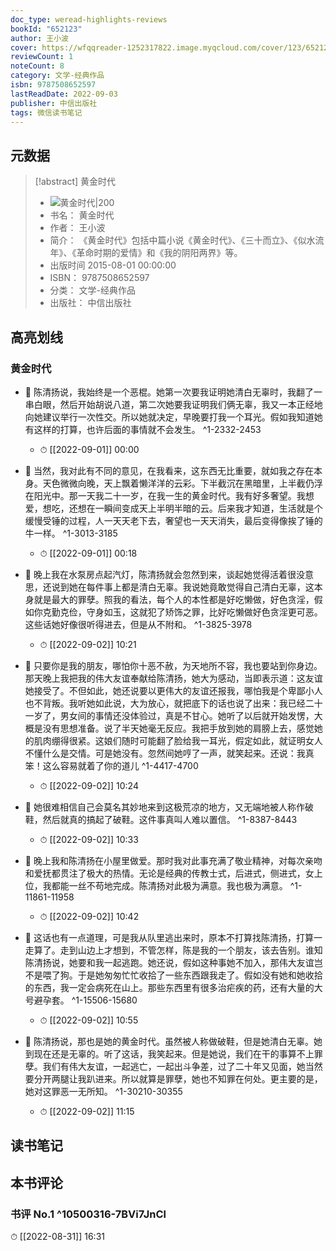 ```yaml
---
doc_type: weread-highlights-reviews
bookId: "652123"
author: 王小波
cover: https://wfqqreader-1252317822.image.myqcloud.com/cover/123/652123/t7_652123.jpg
reviewCount: 1
noteCount: 8
category: 文学-经典作品
isbn: 9787508652597
lastReadDate: 2022-09-03
publisher: 中信出版社
tags: 微信读书笔记
---
```


## 元数据

> [!abstract] 黄金时代
> - ![ 黄金时代|200](https://wfqqreader-1252317822.image.myqcloud.com/cover/123/652123/t7_652123.jpg)
> - 书名： 黄金时代
> - 作者： 王小波
> - 简介： 《黄金时代》包括中篇小说《黄金时代》、《三十而立》、《似水流年》、《革命时期的爱情》和《我的阴阳两界》等。
> - 出版时间 2015-08-01 00:00:00
> - ISBN： 9787508652597
> - 分类： 文学-经典作品
> - 出版社： 中信出版社

## 高亮划线

### 黄金时代


- 📌 陈清扬说，我始终是一个恶棍。她第一次要我证明她清白无辜时，我翻了一串白眼，然后开始胡说八道，第二次她要我证明我们俩无辜，我又一本正经地向她建议举行一次性交。所以她就决定，早晚要打我一个耳光。假如我知道她有这样的打算，也许后面的事情就不会发生。 ^1-2332-2453
    - ⏱ [[2022-09-01]]  00:00 

- 📌 当然，我对此有不同的意见，在我看来，这东西无比重要，就如我之存在本身。天色微微向晚，天上飘着懒洋洋的云彩。下半截沉在黑暗里，上半截仍浮在阳光中。那一天我二十一岁，在我一生的黄金时代。我有好多奢望。我想爱，想吃，还想在一瞬间变成天上半明半暗的云。后来我才知道，生活就是个缓慢受锤的过程，人一天天老下去，奢望也一天天消失，最后变得像挨了锤的牛一样。 ^1-3013-3185
    - ⏱ [[2022-09-01]]  00:18 

- 📌 晚上我在水泵房点起汽灯，陈清扬就会忽然到来，谈起她觉得活着很没意思，还说到她在每件事上都是清白无辜。我说她竟敢觉得自己清白无辜，这本身就是最大的罪孽。照我的看法，每个人的本性都是好吃懒做，好色贪淫，假如你克勤克俭，守身如玉，这就犯了矫饰之罪，比好吃懒做好色贪淫更可恶。这些话她好像很听得进去，但是从不附和。 ^1-3825-3978
    - ⏱ [[2022-09-02]]  10:21 

- 📌 只要你是我的朋友，哪怕你十恶不赦，为天地所不容，我也要站到你身边。那天晚上我把我的伟大友谊奉献给陈清扬，她大为感动，当即表示道：这友谊她接受了。不但如此，她还说要以更伟大的友谊还报我，哪怕我是个卑鄙小人也不背叛。我听她如此说，大为放心，就把底下的话也说了出来：我已经二十一岁了，男女间的事情还没体验过，真是不甘心。她听了以后就开始发愣，大概是没有思想准备。说了半天她毫无反应。我把手放到她的肩膀上去，感觉她的肌肉绷得很紧。这娘们随时可能翻了脸给我一耳光，假定如此，就证明女人不懂什么是交情。可是她没有。忽然间她哼了一声，就笑起来。还说：我真笨！这么容易就着了你的道儿 ^1-4417-4700
    - ⏱ [[2022-09-02]]  10:24 

- 📌 她很难相信自己会莫名其妙地来到这极荒凉的地方，又无端地被人称作破鞋，然后就真的搞起了破鞋。这件事真叫人难以置信。 ^1-8387-8443
    - ⏱ [[2022-09-02]]  10:33 

- 📌 晚上我和陈清扬在小屋里做爱。那时我对此事充满了敬业精神，对每次亲吻和爱抚都贯注了极大的热情。无论是经典的传教士式，后进式，侧进式，女上位，我都能一丝不苟地完成。陈清扬对此极为满意。我也极为满意。 ^1-11861-11958
    - ⏱ [[2022-09-02]]  10:42 

- 📌 这话也有一点道理，可是我从队里逃出来时，原本不打算找陈清扬，打算一走算了。走到山边上才想到，不管怎样，陈是我的一个朋友，该去告别。谁知陈清扬说，她要和我一起逃跑。她还说，假如这种事她不加入，那伟大友谊岂不是喂了狗。于是她匆匆忙忙收拾了一些东西跟我走了。假如没有她和她收拾的东西，我一定会病死在山上。那些东西里有很多治疟疾的药，还有大量的大号避孕套。 ^1-15506-15680
    - ⏱ [[2022-09-02]]  10:55 

- 📌 陈清扬说，那也是她的黄金时代。虽然被人称做破鞋，但是她清白无辜。她到现在还是无辜的。听了这话，我笑起来。但是她说，我们在干的事算不上罪孽。我们有伟大友谊，一起逃亡，一起出斗争差，过了二十年又见面，她当然要分开两腿让我趴进来。所以就算是罪孽，她也不知罪在何处。更主要的是，她对这罪恶一无所知。 ^1-30210-30355
    - ⏱ [[2022-09-02]]  11:15 
## 读书笔记

## 本书评论

### 书评 No.1  ^10500316-7BVi7JnCl
⏱ [[2022-08-31]]  16:31
